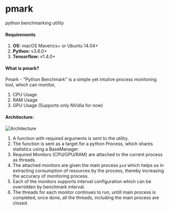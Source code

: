 # pmark
python benchmarking utility

#### Requirements  
1. **OS:** macOS Maverics+ or Ubuntu 14.04+  
2. **Python:** v3.6.0+ 
3. **Tensorflow:** v1.4.0+ 


#### What is pmark?
Pmark - "Python Benchmark" is a simple yet intutive process monitoring tool, which can monitor,
1. CPU Usage
2. RAM Usage
3. GPU Usage (Supports only NVidia for now)

#### Architecture:
![Architecture](https://github.com/kingspp/pmark/blob/master/pmark.png)

1. A function with required arguments is sent to the utility.
2. The function is sent as a target for a python Process, which shares statistics using a BaseManager. 
3. Required Monitors (CPU/GPU/RAM) are attached to the current process as threads.
4. The attached monitors are given the main process `pid` which helps us in extracting consumption of resources by the process,
thereby increasing the accuracy of monitoring process.
5. Each of the monitors supports interval configuration which can be overridden by benchmark interval.
6. The threads for each monitor continues to run, untill main process is completed, once done, all the threads,
including the main process are closed. 